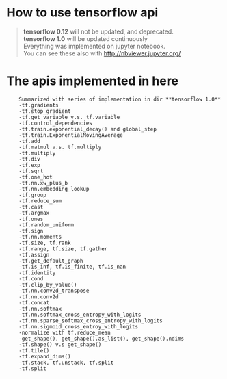 # How to use tensorflow api

> **tensorflow 0.12** will not be updated, and deprecated.  
> **tensorflow 1.0** will be updated continuously  
> Everything was implemented on jupyter notebook.  
> You can see these also with <http://nbviewer.jupyter.org/>  

# The apis implemented in here
~~~
    Summarized with series of implementation in dir **tensorflow 1.0**
    -tf.gradients
    -tf.stop_gradient
    -tf.get_variable v.s. tf.variable
    -tf.control_dependencies
    -tf.train.exponential_decay() and global_step
    -tf.train.ExponentialMovingAverage
    -tf.add
    -tf.matmul v.s. tf.multiply
    -tf.multiply
    -tf.div
    -tf.exp
    -tf.sqrt
    -tf.one_hot
    -tf.nn.xw_plus_b
    -tf.nn.embedding_lookup
    -tf.group
    -tf.reduce_sum
    -tf.cast
    -tf.argmax
    -tf.ones
    -tf.random_uniform
    -tf.sign
    -tf.nn.moments
    -tf.size, tf.rank
    -tf.range, tf.size, tf.gather
    -tf.assign
    -tf.get_default_graph
    -tf.is_inf, tf.is_finite, tf.is_nan
    -tf.identity
    -tf.cond
    -tf.clip_by_value()
    -tf.nn.conv2d_transpose
    -tf.nn.conv2d
    -tf.concat
    -tf.nn.softmax
    -tf.nn.softmax_cross_entropy_with_logits
    -tf.nn.sparse_softmax_cross_entropy_with_logits
    -tf.nn.sigmoid_cross_entroy_with_logits
    -normalize with tf.reduce_mean
    -get_shape(), get_shape().as_list(), get_shape().ndims
    -tf.shape() v.s get_shape()
    -tf.tile()
    -tf.expand_dims()
    -tf.stack, tf.unstack, tf.split
    -tf.split
~~~
